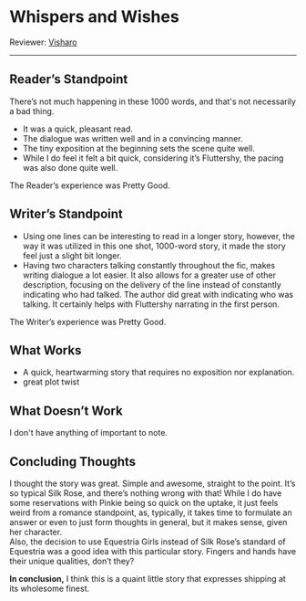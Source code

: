 # Whispers and Wishes

Reviewer: [Visharo](https://www.fimfiction.net/user/449252/Visharo)

***

## Reader’s Standpoint  
There’s not much happening in these 1000 words, and that's not necessarily a bad thing.

- It was a quick, pleasant read. 
- The dialogue was written well and in a convincing manner.
- The tiny exposition at the beginning sets the scene quite well.
- While I do feel it felt a bit quick, considering it’s Fluttershy, the pacing was also done quite well.

The Reader’s experience was Pretty Good.

## Writer’s Standpoint
- Using one lines can be interesting to read in a longer story, however, the way it was utilized in this one shot, 1000-word story, it made the story feel just a slight bit longer.
- Having two characters talking constantly throughout the fic, makes writing dialogue a lot easier. It also allows for a greater use of other description, focusing on the delivery of the line instead of constantly indicating who had talked. The author did great with indicating who was talking. It certainly helps with Fluttershy narrating in the first person.

The Writer’s experience was Pretty Good.

## What Works
- A quick, heartwarming story that requires no exposition nor explanation.
- great plot twist

## What Doesn’t Work  
I don't have anything of important to note. 

## Concluding Thoughts  
I thought the story was great. Simple and awesome, straight to the point. It’s so typical Silk Rose, and there’s nothing wrong with that! While I do have some reservations with Pinkie being so quick on the uptake, it just feels weird from a romance standpoint, as, typically, it takes time to formulate an answer or even to just form thoughts in general, but it makes sense, given her character.   
Also, the decision to use Equestria Girls instead of Silk Rose’s standard of Equestria was a good idea with this particular story. Fingers and hands have their unique qualities, don’t they?

**In conclusion,** I think this is a quaint little story that expresses shipping at its wholesome finest.
